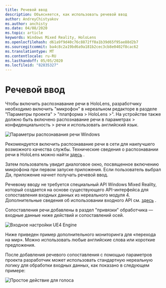 ```yaml
---
title: Речевой ввод
description: Объясняется, как использовать речевой ввод
author: AndreyChistyakov
ms.author: anchisty
ms.date: 04/08/2020
ms.topic: article
keywords: Windows Mixed Reality, HoloLens
ms.openlocfilehash: d61a9f9d40c76c8872ff0a1b39d65f95ae88d2b7
ms.sourcegitcommit: ba4c8c2a19bd6a9a181b2cec3cb8e0402f8cac62
ms.translationtype: MT
ms.contentlocale: ru-RU
ms.lasthandoff: 05/05/2020
ms.locfileid: "82835327"
---
```

# <a name="voice-input"></a>Речевой ввод

Чтобы включить распознавание речи в HoloLens, разработчику необходимо включить "микрофон" в нереальном редакторе в разделе "Параметры проекта" > "платформа > HoloLens >". На устройстве также должно быть включено распознавание речи в параметрах > конфиденциальность > речи и использовать английский язык.

![Параметры распознавания речи Windows](images/unreal/speech-recognition-settings.png)

Рекомендуется включить распознавание речи в сети для наилучшего возможного качества службы. Технические сведения о распознавании речи в HoloLens можно найти [здесь](voice-input.md) .

Затем пользователь увидит диалоговое окно, посвященное включению микрофона при первом запуске приложения. Если пользователь выбрал Да, приложение начнет получать речевой ввод.

Речевому вводу не требуется специальный API Windows Mixed Reality, который создается на основе существующего API-интерфейса для сопоставления входных данных из нереального модуля 4. Дополнительные сведения об использовании входного API см. [здесь](https://docs.unrealengine.com/en-US/Gameplay/Input/index.html) .

Сопоставления речи добавлены в раздел "привязки" обработчика — входные данные ниже действий и сопоставлений осей. 

![Входное настройки UE4 Engine](images/unreal/engine-input.png)
 
Ниже приведен пример дополнительного мониторинга для «перехода на мир». Можно использовать любые английские слова или короткие предложения. 

После добавления речевого сопоставления с помощью параметров проекта разработчик может использовать стандартную нереальную логику для обработки входных данных, как показано в следующем примере: 
 
![Простое действие для голоса](images/unreal/input-action-bp.png)

